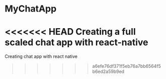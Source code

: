 # MyChatApp
<<<<<<< HEAD
Creating a full scaled chat app with react-native
=======
Creating chat app with react native
>>>>>>> a6efe76df371f5eb76a7bb6564f5b6ed2a59b9ed

